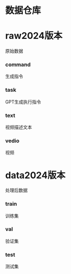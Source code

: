 # 数据仓库


# raw2024版本
原始数据

### command

生成指令

### task

GPT生成执行指令

### text

视频描述文本

### vedio

视频

# data2024版本

处理后数据

### train

训练集

### val

验证集

### test

测试集
